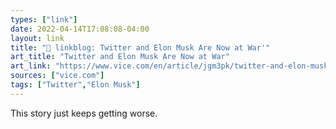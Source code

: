 ```yaml
---
types: ["link"]
date: 2022-04-14T17:08:08-04:00
layout: link
title: "🔗 linkblog: Twitter and Elon Musk Are Now at War'"
art_title: "Twitter and Elon Musk Are Now at War"
art_link: "https://www.vice.com/en/article/jgm3pk/twitter-and-elon-musk-are-now-at-war"
sources: ["vice.com"]
tags: ["Twitter","Elon Musk"]
---
```

This story just keeps getting worse.
